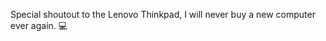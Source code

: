 Special shoutout to the Lenovo Thinkpad, I will never buy a new computer ever again. 💻

<!---
Figureofstick/Figureofstick is a ✨ special ✨ repository because its `README.md` (this file) appears on your GitHub profile.
You can click the Preview link to take a look at your changes.
--->
